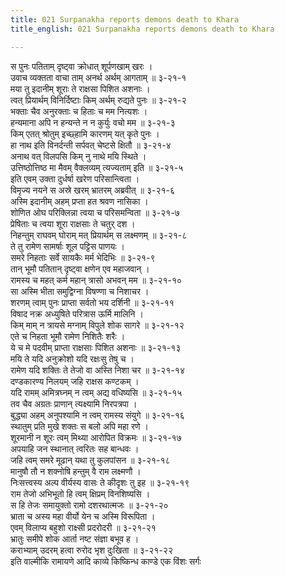 ```yaml
---
title: 021 Surpanakha reports demons death to Khara
title_english: 021 Surpanakha reports demons death to Khara

---
```


<div class="audioEmbed"  caption="श्रीराम-हरिसीताराममूर्ति-घनपाठिभ्यां वचनम्" src="https://archive.org/download/Ramayana-recitation-Sriram-harisItArAmamUrti-Ghanapaati-v2/Kanda_3/Kanda_3_ARK-021-Kharamthike_Shoorpanakaa_Shokaha_.mp3"></div>

स पुनः पतिताम् दृष्ट्वा क्रोधात् शूर्पणखाम् खरः ।  
उवाच व्यक्तता वाचा ताम् अनर्थ अर्थम् आगताम् ॥ ३-२१-१  
मया तु इदानीम् शूराः ते राक्षसा पिशित अशनाः ।  
त्वत् प्रियार्थम् विनिर्दिष्टाः किम् अर्थम् रुद्यते पुनः ॥ ३-२१-२  
भक्ताः चैव अनुरक्ताः च हिताः च मम नित्यशः ।  
हन्यमाना अपि न हन्यन्ते न न कुर्युः वचो मम ॥ ३-२१-३  
किम् एतत् श्रोतुम् इच्छ्हामि कारणम् यत् कृते पुनः ।  
हा नाथ इति विनर्दन्ती सर्पवत् चेष्टसे क्षितौ ॥ ३-२१-४  
अनाथ वत् विलपसि किम् नु नाथे मयि स्थिते ।  
उत्तिष्ठोत्तिष्ठ मा मैवम् वैक्लव्यम् त्यज्यताम् इति ॥ ३-२१-५  
इति एवम् उक्ता दुर्धर्षा खरेण परिसान्त्विता ।  
विमृज्य नयने स अस्रे खरम् भ्रातरम् अब्रवीत् ॥ ३-२१-६  
अस्मि इदानीम् अहम् प्रप्ता हत श्रवण नासिका ।  
शोणित ओघ परिक्लिन्ना त्वया च परिसमन्विता ॥ ३-२१-७  
प्रेषिताः च त्वया शूरा राक्षसाः ते चतुर् दश ।  
निहन्तुम् राघवम् घोराम् मत् प्रियार्थम् स लक्ष्मणम् ॥ ३-२१-८  
ते तु रामेण सामर्षाः शूल पट्टिस पाणयः ।  
समरे निहताः सर्वे सायकैः मर्म भेदिभिः ॥ ३-२१-९  
तान् भूमौ पतितान् दृष्ट्वा क्षणेन एव महाजवान् ।  
रामस्य च महत् कर्म महान् त्रासो अभवन् मम ॥ ३-२१-१०  
सा अस्मि भीता समुद्विग्ना विषण्णा च निशाचर ।  
शरणम् त्वाम् पुनः प्राप्ता सर्वतो भय दर्शिनी ॥ ३-२१-११  
विषाद नक्र अध्युषिते परित्रास ऊर्मि मालिनि ।  
किम् माम् न त्रायसे मग्नाम् विपुले शोक सागरे ॥ ३-२१-१२  
एते च निहता भूमौ रामेण निशितैः शरैः ।  
ये च मे पदवीम् प्राप्ता राक्षसाः पिशित अशनाः ॥ ३-२१-१३  
मयि ते यदि अनुक्रोशो यदि रक्षःसु तेषु च ।  
रामेण यदि शक्तिः ते तेजो वा अस्ति निशा चर ॥ ३-२१-१४  
दण्डकारण्य निलयम् जहि राक्षस कण्टकम् ।  
यदि रामम् अमित्रघ्नम् न त्वम् अद्य वधिष्यसि ॥ ३-२१-१५  
तव चैव अग्रतः प्राणान् त्यक्ष्यामि निरपत्रपा ।  
बुद्ध्या अहम् अनुपश्यामि न त्वम् रामस्य संयुगे ॥ ३-२१-१६  
स्थातुम् प्रति मुखे शक्तः स बलो अपि महा रणे ।  
शूरमानी न शूरः त्वम् मिथ्या आरोपित विक्रमः ॥ ३-२१-१७  
अपयाहि जन स्थानात् त्वरितः सह बान्धवः ।  
जहि त्वम् समरे मूढान् यथा तु कुलपांसन ॥ ३-२१-१८  
मानुषौ तौ न शक्नोषि हन्तुम् वै राम लक्ष्मणौ ।  
निःसत्त्वस्य अल्प वीर्यस्य वासः ते कीदृशः तु इह ॥ ३-२१-१९  
राम तेजो अभिभूतो हि त्वम् क्षिप्रम् विनशिष्यसि ।  
स हि तेजः समायुक्तो रामो दशरथात्मजः ॥ ३-२१-२०  
भ्राता च अस्य महा वीर्यो येन च अस्मि विरूपिता ।  
एवम् विलाप्य बहुशो राक्ष्सी प्रदरोदरी ॥ ३-२१-२१  
भ्रातुः समीपे शोक आर्ता नष्ट संज्ञा बभूव ह ।  
कराभ्याम् उदरम् हत्वा रुरोद भृश दुःखिता ॥ ३-२१-२२  
इति वाल्मीकि रामायणे आदि काव्ये किष्किन्ध काण्डे एक विंशः सर्गः